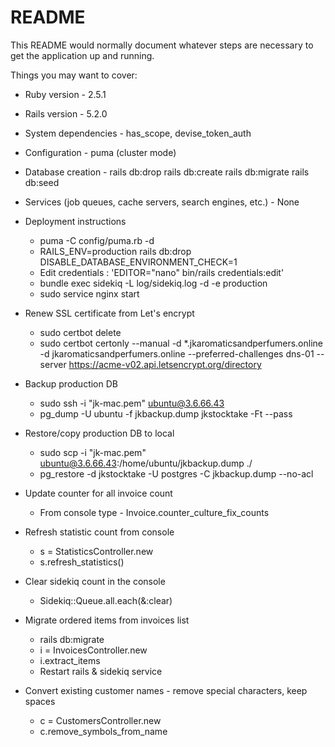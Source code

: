 # README

This README would normally document whatever steps are necessary to get the
application up and running.

Things you may want to cover:

* Ruby version - 2.5.1

* Rails version - 5.2.0

* System dependencies - has_scope, devise_token_auth

* Configuration - puma (cluster mode)

* Database creation - 
    rails db:drop
    rails db:create
    rails db:migrate
    rails db:seed

* Services (job queues, cache servers, search engines, etc.) - None

* Deployment instructions
    - puma -C config/puma.rb -d
    - RAILS_ENV=production rails db:drop DISABLE_DATABASE_ENVIRONMENT_CHECK=1
    - Edit credentials : 'EDITOR="nano" bin/rails credentials:edit'
    - bundle exec sidekiq -L log/sidekiq.log -d -e production
    - sudo service nginx start
    
* Renew SSL certificate from Let's encrypt
    - sudo certbot delete
    - sudo certbot certonly --manual  -d *.jkaromaticsandperfumers.online -d jkaromaticsandperfumers.online --preferred-challenges dns-01 --server https://acme-v02.api.letsencrypt.org/directory    
    
* Backup production DB
    - sudo ssh -i "jk-mac.pem" ubuntu@3.6.66.43
    - pg_dump -U ubuntu -f jkbackup.dump jkstocktake -Ft --pass
    
* Restore/copy production DB to local
    - sudo scp -i "jk-mac.pem" ubuntu@3.6.66.43:/home/ubuntu/jkbackup.dump ./
    - pg_restore -d jkstocktake -U postgres -C jkbackup.dump --no-acl
    
* Update counter for all invoice count
    - From console type - Invoice.counter_culture_fix_counts
    
* Refresh statistic count from console
    - s = StatisticsController.new
    - s.refresh_statistics()
    
* Clear sidekiq count in the console
    - Sidekiq::Queue.all.each(&:clear)
    
* Migrate ordered items from invoices list
    - rails db:migrate
    - i = InvoicesController.new
    - i.extract_items
    - Restart rails & sidekiq service
  
* Convert existing customer names - remove special characters, keep spaces
    - c = CustomersController.new
    - c.remove_symbols_from_name